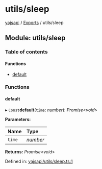 # utils/sleep

[yajsapi](https://github.com/golemfactory/yagna-docs/tree/5f53a0b64a8fff4cb7197e9d14d2dca4bc451540/yajsapi/README.md) / [Exports](https://github.com/golemfactory/yagna-docs/tree/5f53a0b64a8fff4cb7197e9d14d2dca4bc451540/yajsapi/modules.md) / utils/sleep

## Module: utils/sleep

### Table of contents

#### Functions

* [default](utils_sleep.md#default)

### Functions

#### default

▸ `Const`**default**\(`time`: _number_\): _Promise_&lt;_void_&gt;

**Parameters:**

| Name | Type |
| :--- | :--- |
| `time` | _number_ |

**Returns:** _Promise_&lt;_void_&gt;

Defined in: [yajsapi/utils/sleep.ts:1](https://github.com/golemfactory/yajsapi/blob/0a8d8c8/yajsapi/utils/sleep.ts#L1)

